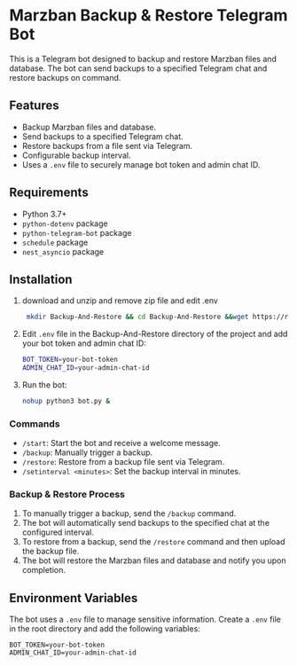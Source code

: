 # Marzban Backup & Restore Telegram Bot

This is a Telegram bot designed to backup and restore Marzban files and database. The bot can send backups to a specified Telegram chat and restore backups on command.

## Features

- Backup Marzban files and database.
- Send backups to a specified Telegram chat.
- Restore backups from a file sent via Telegram.
- Configurable backup interval.
- Uses a `.env` file to securely manage bot token and admin chat ID.

## Requirements

- Python 3.7+
- `python-dotenv` package
- `python-telegram-bot` package
- `schedule` package
- `nest_asyncio` package

## Installation

1. download and unzip and remove zip file and edit .env

    ```bash
     mkdir Backup-And-Restore && cd Backup-And-Restore &&wget https://raw.githubusercontent.com/Salarvand-Education/Backup-And-Restore-marzban/main/Backup-And-Restore.zip && unzip Backup-And-Restore.zip && rm -r Backup-And-Restore.zip && pip install -r requirements.txt && nano .env
    ```
2. Edit `.env` file in the Backup-And-Restore directory of the project and add your bot token and admin chat ID:

    ```bash
    BOT_TOKEN=your-bot-token
    ADMIN_CHAT_ID=your-admin-chat-id
    ```

3. Run the bot:

    ```bash
   nohup python3 bot.py &
    ```


### Commands

- `/start`: Start the bot and receive a welcome message.
- `/backup`: Manually trigger a backup.
- `/restore`: Restore from a backup file sent via Telegram.
- `/setinterval <minutes>`: Set the backup interval in minutes.

### Backup & Restore Process

1. To manually trigger a backup, send the `/backup` command.
2. The bot will automatically send backups to the specified chat at the configured interval.
3. To restore from a backup, send the `/restore` command and then upload the backup file.
4. The bot will restore the Marzban files and database and notify you upon completion.

## Environment Variables

The bot uses a `.env` file to manage sensitive information. Create a `.env` file in the root directory and add the following variables:

```env
BOT_TOKEN=your-bot-token
ADMIN_CHAT_ID=your-admin-chat-id
